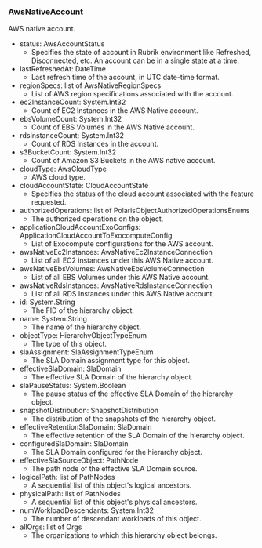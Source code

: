 ### AwsNativeAccount
AWS native account.

- status: AwsAccountStatus
  - Specifies the state of account in Rubrik environment like Refreshed, Disconnected, etc. An account can be in a single state at a time.
- lastRefreshedAt: DateTime
  - Last refresh time of the account, in UTC date-time format.
- regionSpecs: list of AwsNativeRegionSpecs
  - List of AWS region specifications associated with the account.
- ec2InstanceCount: System.Int32
  - Count of EC2 Instances in the AWS Native account.
- ebsVolumeCount: System.Int32
  - Count of EBS Volumes in the AWS Native account.
- rdsInstanceCount: System.Int32
  - Count of RDS Instances in the account.
- s3BucketCount: System.Int32
  - Count of Amazon S3 Buckets in the AWS native account.
- cloudType: AwsCloudType
  - AWS cloud type.
- cloudAccountState: CloudAccountState
  - Specifies the status of the cloud account associated with the feature requested.
- authorizedOperations: list of PolarisObjectAuthorizedOperationsEnums
  - The authorized operations on the object.
- applicationCloudAccountExoConfigs: ApplicationCloudAccountToExocomputeConfig
  - List of Exocompute configurations for the AWS account.
- awsNativeEc2Instances: AwsNativeEc2InstanceConnection
  - List of all EC2 instances under this AWS Native account.
- awsNativeEbsVolumes: AwsNativeEbsVolumeConnection
  - List of all EBS Volumes under this AWS Native account.
- awsNativeRdsInstances: AwsNativeRdsInstanceConnection
  - List of all RDS Instances under this AWS Native account.
- id: System.String
  - The FID of the hierarchy object.
- name: System.String
  - The name of the hierarchy object.
- objectType: HierarchyObjectTypeEnum
  - The type of this object.
- slaAssignment: SlaAssignmentTypeEnum
  - The SLA Domain assignment type for this object.
- effectiveSlaDomain: SlaDomain
  - The effective SLA Domain of the hierarchy object.
- slaPauseStatus: System.Boolean
  - The pause status of the effective SLA Domain of the hierarchy object.
- snapshotDistribution: SnapshotDistribution
  - The distribution of the snapshots of the hierarchy object.
- effectiveRetentionSlaDomain: SlaDomain
  - The effective retention of the SLA Domain of the hierarchy object.
- configuredSlaDomain: SlaDomain
  - The SLA Domain configured for the hierarchy object.
- effectiveSlaSourceObject: PathNode
  - The path node of the effective SLA Domain source.
- logicalPath: list of PathNodes
  - A sequential list of this object's logical ancestors.
- physicalPath: list of PathNodes
  - A sequential list of this object's physical ancestors.
- numWorkloadDescendants: System.Int32
  - The number of descendant workloads of this object.
- allOrgs: list of Orgs
  - The organizations to which this hierarchy object belongs.
